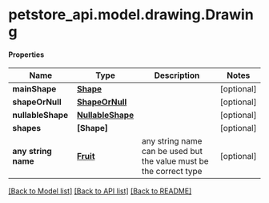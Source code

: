 # petstore_api.model.drawing.Drawing

#### Properties
Name | Type | Description | Notes
------------ | ------------- | ------------- | -------------
**mainShape** | [**Shape**](Shape.md) |  | [optional] 
**shapeOrNull** | [**ShapeOrNull**](ShapeOrNull.md) |  | [optional] 
**nullableShape** | [**NullableShape**](NullableShape.md) |  | [optional] 
**shapes** | **[Shape]** |  | [optional] 
**any string name** | [**Fruit**](Fruit.md) | any string name can be used but the value must be the correct type | [optional] 

[[Back to Model list]](../../README.md#documentation-for-models) [[Back to API list]](../../README.md#documentation-for-api-endpoints) [[Back to README]](../../README.md)

